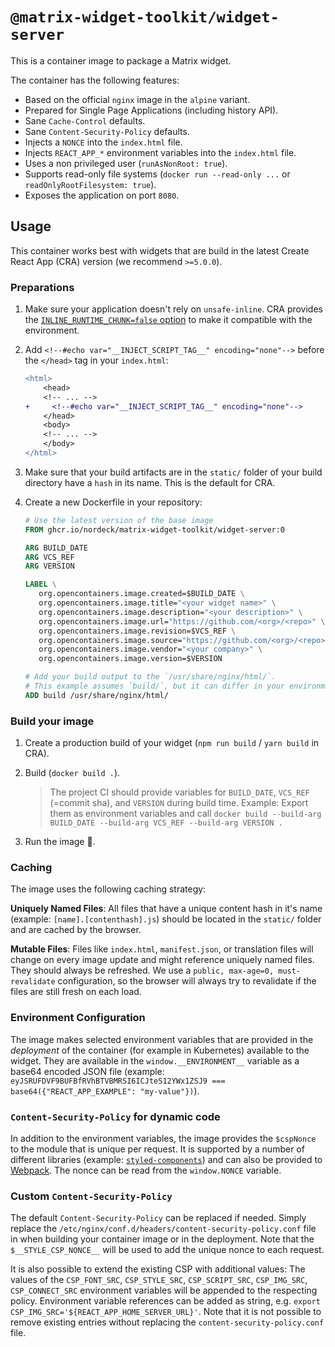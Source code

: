 # `@matrix-widget-toolkit/widget-server`

This is a container image to package a Matrix widget.

The container has the following features:

- Based on the official `nginx` image in the `alpine` variant.
- Prepared for Single Page Applications (including history API).
- Sane `Cache-Control` defaults.
- Sane `Content-Security-Policy` defaults.
- Injects a `NONCE` into the `index.html` file.
- Injects `REACT_APP_*` environment variables into the `index.html` file.
- Uses a non privileged user (`runAsNonRoot: true`).
- Supports read-only file systems (`docker run --read-only ...` or `readOnlyRootFilesystem: true`).
- Exposes the application on port `8080`.

## Usage

This container works best with widgets that are build in the latest Create React App (CRA) version (we recommend `>=5.0.0`).

### Preparations

1. Make sure your application doesn't rely on `unsafe-inline`.
   CRA provides the [`INLINE_RUNTIME_CHUNK=false` option](https://create-react-app.dev/docs/advanced-configuration/) to make it compatible with the environment.

2. Add `<!--#echo var="__INJECT_SCRIPT_TAG__" encoding="none"-->` before the `</head>` tag in your `index.html`:

   ```diff
   <html>
       <head>
       <!-- ... -->
   +     <!--#echo var="__INJECT_SCRIPT_TAG__" encoding="none"-->
       </head>
       <body>
       <!-- ... -->
       </body>
   </html>
   ```

3. Make sure that your build artifacts are in the `static/` folder of your build directory have a `hash` in its name. This is the default for CRA.

4. Create a new Dockerfile in your repository:

   ```Dockerfile
   # Use the latest version of the base image
   FROM ghcr.io/nordeck/matrix-widget-toolkit/widget-server:0

   ARG BUILD_DATE
   ARG VCS_REF
   ARG VERSION

   LABEL \
      org.opencontainers.image.created=$BUILD_DATE \
      org.opencontainers.image.title="<your widget name>" \
      org.opencontainers.image.description="<your description>" \
      org.opencontainers.image.url="https://github.com/<org>/<repo>" \
      org.opencontainers.image.revision=$VCS_REF \
      org.opencontainers.image.source="https://github.com/<org>/<repo>" \
      org.opencontainers.image.vendor="<your company>" \
      org.opencontainers.image.version=$VERSION

   # Add your build output to the `/usr/share/nginx/html/`.
   # This example assumes `build/`, but it can differ in your environment
   ADD build /usr/share/nginx/html/
   ```

### Build your image

1. Create a production build of your widget (`npm run build` / `yarn build` in CRA).

2. Build (`docker build .`).

   > The project CI should provide variables for `BUILD_DATE`, `VCS_REF` (=commit sha), and `VERSION` during build time.
   > Example: Export them as environment variables and call `docker build --build-arg BUILD_DATE --build-arg VCS_REF --build-arg VERSION .`

3. Run the image 🎉.

### Caching

The image uses the following caching strategy:

**Uniquely Named Files**:
All files that have a unique content hash in it's name (example: `[name].[contenthash].js`) should be located in the `static/` folder and are cached by the browser.

**Mutable Files**:
Files like `index.html`, `manifest.json`, or translation files will change on every image update and might reference uniquely named files.
They should always be refreshed.
We use a `public, max-age=0, must-revalidate` configuration, so the browser will always try to revalidate if the files are still fresh on each load.

### Environment Configuration

The image makes selected environment variables that are provided in the _deployment_ of the container (for example in Kubernetes) available to the widget.
They are available in the `window.__ENVIRONMENT__` variable as a base64 encoded JSON file (example: `eyJSRUFDVF9BUFBfRVhBTVBMRSI6ICJteS12YWx1ZSJ9 === base64({"REACT_APP_EXAMPLE": "my-value"})`).

### `Content-Security-Policy` for dynamic code

In addition to the environment variables, the image provides the `$cspNonce` to the module that is unique per request.
It is supported by a number of different libraries (example: [`styled-components`](https://github.com/styled-components/styled-components/pull/1022)) and can also be provided to [Webpack](https://webpack.js.org/guides/csp/).
The nonce can be read from the `window.NONCE` variable.

### Custom `Content-Security-Policy`

The default `Content-Security-Policy` can be replaced if needed.
Simply replace the `/etc/nginx/conf.d/headers/content-security-policy.conf` file in when building your container image or in the deployment.
Note that the `$__STYLE_CSP_NONCE__` will be used to add the unique nonce to each request.

It is also possible to extend the existing CSP with additional values:
The values of the `CSP_FONT_SRC`, `CSP_STYLE_SRC`, `CSP_SCRIPT_SRC`, `CSP_IMG_SRC`, `CSP_CONNECT_SRC` environment variables will be appended to the respecting policy.
Environment variable references can be added as string, e.g. `export CSP_IMG_SRC='${REACT_APP_HOME_SERVER_URL}'`.
Note that it is not possible to remove existing entries without replacing the `content-security-policy.conf` file.
